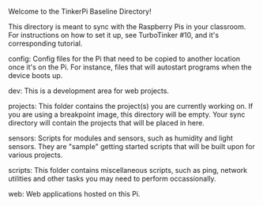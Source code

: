 Welcome to the TinkerPi Baseline Directory!

This directory is meant to sync with the Raspberry Pis in your classroom.  For instructions on how to set it up, see TurboTinker #10, and it's corresponding tutorial.  

config:  Config files for the Pi that need to be copied to another location once it's on the Pi.  For instance, files that will autostart programs when the device boots up.

dev:  This is a development area for web projects. 

projects:  This folder contains the project(s) you are currently working on.  If you are using a breakpoint image, this directory will be empty.  Your sync directory will contain the projects that will be placed in here.

sensors:  Scripts for modules and sensors, such as humidity and light sensors.  They are "sample" getting started scripts that will be built upon for various projects.

scripts:  This folder contains miscellaneous scripts, such as ping, network utilities and other tasks you may need to perform occassionally.

web:  Web applications hosted on this Pi.